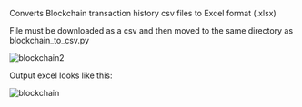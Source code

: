 Converts Blockchain transaction history csv files to Excel format (.xlsx)

File must be downloaded as a csv and then moved to the same directory as blockchain_to_csv.py

![blockchain2](https://user-images.githubusercontent.com/92279236/137325729-98254eae-55b4-40c4-850a-1fbce37ddc6f.png)

Output excel looks like this:

![blockchain](https://user-images.githubusercontent.com/92279236/137325269-a9e2bd01-43f1-4d8f-9ade-823c197c76b8.png)


